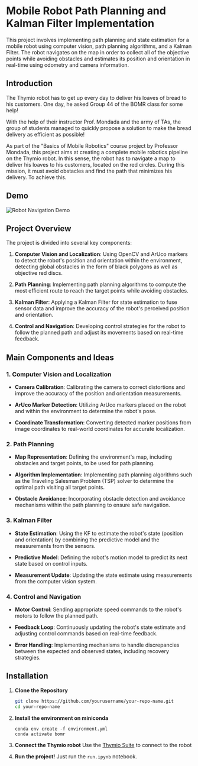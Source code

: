 # Mobile Robot Path Planning and Kalman Filter Implementation

This project involves implementing path planning and state estimation for a mobile robot using computer vision, path planning algorithms, and a Kalman Filter. The robot navigates on the map in order to collect all of the objective points while avoiding obstacles and estimates its position and orientation in real-time using odometry and camera information.

## Introduction

The Thymio robot has to get up every day to deliver his loaves of bread to his customers. One day, he asked Group 44 of the BOMR class for some help!

With the help of their instructor Prof. Mondada and the army of TAs, the group of students managed to quickly propose a solution to make the bread delivery as efficient as possible!

As part of the "Basics of Mobile Robotics" course project by Professor Mondada, this project aims at creating a complete mobile robotics pipeline on the Thymio robot. In this sense, the robot has to navigate a map to deliver his loaves to his customers, located on the red circles. During this mission, it must avoid obstacles and find the path that minimizes his delivery. To achieve this.

## Demo

![Robot Navigation Demo](assets/videos/video.gif)

## Project Overview

The project is divided into several key components:

1. **Computer Vision and Localization**: Using OpenCV and ArUco markers to detect the robot's position and orientation within the environment, detecting global obstacles in the form of black polygons as well as objective red discs.

2. **Path Planning**: Implementing path planning algorithms to compute the most efficient route to reach the target points while avoiding obstacles.

3. **Kalman Filter**: Applying a Kalman Filter for state estimation to fuse sensor data and improve the accuracy of the robot's perceived position and orientation.

4. **Control and Navigation**: Developing control strategies for the robot to follow the planned path and adjust its movements based on real-time feedback.

## Main Components and Ideas

### 1. Computer Vision and Localization

- **Camera Calibration**: Calibrating the camera to correct distortions and improve the accuracy of the position and orientation measurements.

- **ArUco Marker Detection**: Utilizing ArUco markers placed on the robot and within the environment to determine the robot's pose.

- **Coordinate Transformation**: Converting detected marker positions from image coordinates to real-world coordinates for accurate localization.

### 2. Path Planning

- **Map Representation**: Defining the environment's map, including obstacles and target points, to be used for path planning.

- **Algorithm Implementation**: Implementing path planning algorithms such as the Traveling Salesman Problem (TSP) solver to determine the optimal path visiting all target points.

- **Obstacle Avoidance**: Incorporating obstacle detection and avoidance mechanisms within the path planning to ensure safe navigation.

### 3. Kalman Filter

- **State Estimation**: Using the KF to estimate the robot's state (position and orientation) by combining the predictive model and the measurements from the sensors.

- **Predictive Model**: Defining the robot's motion model to predict its next state based on control inputs.

- **Measurement Update**: Updating the state estimate using measurements from the computer vision system.

### 4. Control and Navigation

- **Motor Control**: Sending appropriate speed commands to the robot's motors to follow the planned path.

- **Feedback Loop**: Continuously updating the robot's state estimate and adjusting control commands based on real-time feedback.

- **Error Handling**: Implementing mechanisms to handle discrepancies between the expected and observed states, including recovery strategies.

## Installation

1. **Clone the Repository**

   ```bash
   git clone https://github.com/yourusername/your-repo-name.git
   cd your-repo-name
   ```

2. **Install the environment on miniconda**

    ```{bash}
    conda env create -f environment.yml
    conda activate bomr
    ```

3. **Connect the Thymio robot**
    Use the [Thymio Suite](https://www.thymio.org/download-thymio-suite/) to connect to the robot

4. **Run the project!**
    Just run the `run.ipynb` notebook.
